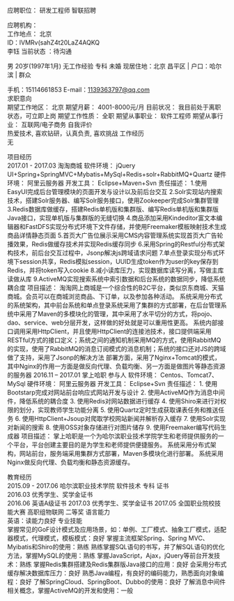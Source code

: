 应聘职位：	研发工程师	智联招聘

应聘机构：		
工作地点：	北京	
ID：lVMRv(sahZ4t20LaZ4AQKQ                                                                       
李钰	当前状态 ：待沟通

男    20岁(1997年1月)    无工作经验    专科    未婚
现居住地：北京 昌平区 | 户口：哈尔滨 | 群众	

手机：15114661853
E-mail：1139363797@qq.com	
求职意向                                                               
期望工作地区：	北京
期望月薪：	4001-8000元/月
目前状况：	我目前处于离职状态，可立即上岗
期望工作性质：	全职
期望从事职业：	软件工程师
期望从事行业：	互联网/电子商务
自我评价                                                               
热爱技术, 喜欢钻研，认真负责, 喜欢挑战 
工作经历                                                               
无


	
项目经历                                                              
2017.01 - 2017.03 淘淘商城 
软件环境：	jQuery UI+Spring+SpringMVC+Mybatis+MySql+Redis+solr+RabbitMQ+Quartz
硬件环境：	阿里云服务器
开发工具：	Eclipse+Maven+Svn
责任描述：	1.使用EasyUI完成后台管理模块的页面开发与设计以及前后台交互
2.Solr实现站内搜索技术，搭建Solr服务器、编写Solr服务接口，使用Zookeeper完成Solr集群管理
3.Redis数据库做缓存，搭建Redis单机版和集群版、编写Redis单机版和集群版Java接口，实现单机版与集群版的无缝切换
4.商品添加采用Kindeditor富文本编辑器和FastDFS实现分布式环境下文件存储，并使用Freemaker模板映射技术生成商品详情静态页面
5.首页大广告位展示采用CMS内容管理系统实现首页大广告轮播效果，Redis做缓存技术并实现Redis缓存同步
6.采用Spring的Restful分布式架构技术，前后台交互过程中，Jsonp解决js跨域请求问题
7.单点登录实现分布式环境下session共享，Redis模拟session，UUID生成token作为user的key保存到Redis，并将token写入cookie
8.减小读库压力，实现数据库读写分离，写做主库读做从库
9.ActiveMQ实现搜索系统中索引数据和后台系统的数据同步，降低系统耦合度
项目描述：	淘淘网上商城是一个综合性的B2C平台，类似京东商城、天猫商城。会员可以在商城浏览商品、下订单，以及参加各种活动。
系统采用分布式的系统架构，其中前台系统和单点登录系统采用了集群的方式部署，在后台管理系统中采用了Maven的多模块化的管理，其中采用了水平切分的方式，将pojo、dao、service、web分层开发，这样做的好处就是可以重用性更高。
系统内部接口调用采用HttpClient，并且使用HttpClient的连接池技术，接口提供端采用RESTful方式的接口定义；系统之间的通知机制采用MQ的方式，使用RabbitMQ的实现，使用了RabbitMQ的消息订阅模式的消息机制；系统的接口还对JS的跨域做了支持，采用了Jsonp的解决方法
部署方面，采用了Nginx+Tomcat的模式，其中Nginx的作用一方面是做反向代理、负载均衡、另一方面是做图片等静态资源的服务器 
2016.11 – 2017.01 掌上哈职 参与人
软件环境：	Centos、Tomcat7、MySql
硬件环境：	阿里云服务器
开发工具：	Eclipse+Svn
责任描述：	1.	使用Bootstarp完成对网站前台响应式网站开发与设计
2.	使用ActiveMQ作为消息中间件，降低系统的耦合度
3.	使用Redis对网站数据进行缓存
4.	使用Shiro来进行对权限的划分，实现教师学生功能分离
5.	使用Quartz定时生成获取课表任务和推送任务
6.	使用HttpClient+Jsoup对爬取学校网站新闻并解析存入缓存
7.	使用Solr实现对新闻的搜索
8.	使用OSS对象存储进行对图片储存
9.	使用Freemaker编写代码生成器
项目描述：	掌上哈职是一个为哈尔滨职业技术学院学生和老师提供服务的一个平台，平台创建主要目的是为学生和老师提供便捷服务。
系统采用分布式架构，网站前台，服务端采用集群方式部署，Maven多模块化进行部署。
系统采用Nginx做反向代理、负载均衡和静态资源缓存。


教育经历                                                              
2015.09 - 2017.06  哈尔滨职业技术学院 软件技术 专科 
证书                                                                   
2016.03 优秀学生、奖学金证书  
2016.06 英语A级证书
2017.03 优秀学生、奖学金证书
2017.05 全国职业院校技能大赛 高职组物联网 二等奖
语言能力                                                               
英语：读能力良好 
专业技能                                                               
掌握常见的GoF设计模式及应用场景，如：单例、工厂模式、抽象工厂模式，适配器模式，代理模式，模板模式：良好 
掌握主流框架Spring、Spring MVC、Myibatis和Shiro的使用：熟练 
熟练掌握SQL语句的书写，并了解SQL语句的优化方法，掌握MySQL的使用：熟练 
掌握JavaScript，Ajax，jQuery等前台开发技术：熟练 
掌握Redis集群搭建及Redis集群版Java接口的应用：良好 
会采用分布式缓存解决数据库压力：良好 
熟悉Java编程，有良好的编码能力，熟悉面向对象编程：良好 
了解SpringCloud、SpringBoot、Dubbo的使用：良好
了解消息中间件相关概念，掌握ActiveMQ的开发和使用：一般 


